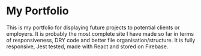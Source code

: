 # My Portfolio

This is my portfolio for displaying future projects to potential clients or employers. It is probably the most complete site I have made so far in terms of responsiveness, DRY code and better file organisation/structure. It is fully responsive, Jest tested, made with React and stored on Firebase.
